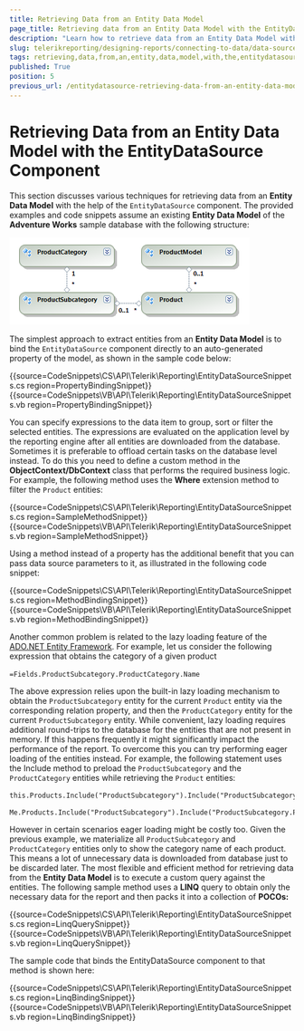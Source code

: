 ```yaml
---
title: Retrieving Data from an Entity Data Model
page_title: Retrieving data from an Entity Data Model with the EntityDataSource
description: "Learn how to retrieve data from an Entity Data Model with the EntityDataSource component in Telerik Reporting."
slug: telerikreporting/designing-reports/connecting-to-data/data-source-components/entitydatasource-component/retrieving-data-from-an-entity-data-model-with-the-entitydatasource-component
tags: retrieving,data,from,an,entity,data,model,with,the,entitydatasource,component
published: True
position: 5
previous_url: /entitydatasource-retrieving-data-from-an-entity-data-model
---
```


# Retrieving Data from an Entity Data Model with the EntityDataSource Component

This section discusses various techniques for retrieving data from an __Entity Data Model__ with the help of the `EntityDataSource` component. The provided examples and code snippets assume an existing __Entity Data Model__ of the __Adventure Works__ sample database with the following structure:

![The structure of the Entity Data Model of the Adventure Works sample database we are going to use in the examples](images/DataSources/EntityDataSourceAdventureWorksEntityModel.png)

The simplest approach to extract entities from an __Entity Data Model__ is to bind the `EntityDataSource` component directly to an auto-generated property of the model, as shown in the sample code below:

{{source=CodeSnippets\CS\API\Telerik\Reporting\EntityDataSourceSnippets.cs region=PropertyBindingSnippet}}
{{source=CodeSnippets\VB\API\Telerik\Reporting\EntityDataSourceSnippets.vb region=PropertyBindingSnippet}}

You can specify expressions to the data item to group, sort or filter the selected entities. The expressions are evaluated on the application level by the reporting engine after all entities are downloaded from the database. Sometimes it is preferable to offload certain tasks on the database level instead. To do this you need to define a custom method in the __ObjectContext/DbContext__ class that performs the required business logic. For example, the following method uses the __Where__ extension method to filter the `Product` entities:

{{source=CodeSnippets\CS\API\Telerik\Reporting\EntityDataSourceSnippets.cs region=SampleMethodSnippet}}
{{source=CodeSnippets\VB\API\Telerik\Reporting\EntityDataSourceSnippets.vb region=SampleMethodSnippet}}

Using a method instead of a property has the additional benefit that you can pass data source parameters to it, as illustrated in the following code snippet:

{{source=CodeSnippets\CS\API\Telerik\Reporting\EntityDataSourceSnippets.cs region=MethodBindingSnippet}}
{{source=CodeSnippets\VB\API\Telerik\Reporting\EntityDataSourceSnippets.vb region=MethodBindingSnippet}}

Another common problem is related to the lazy loading feature of the  [ADO.NET Entity Framework](https://learn.microsoft.com/en-us/previous-versions/aa697427(v=vs.80)?redirectedfrom=MSDN). For example, let us consider the following expression that obtains the category of a given product

`=Fields.ProductSubcategory.ProductCategory.Name`

The above expression relies upon the built-in lazy loading mechanism to obtain the `ProductSubcategory` entity for the current `Product` entity via the corresponding relation property, and then the `ProductCategory` entity for the current `ProductSubcategory` entity. While convenient, lazy loading requires additional round-trips to the database for the entities that are not present in memory. If this happens frequently it might significantly impact the performance of the report. To overcome this you can try performing eager loading of the entities instead. For example, the following statement uses the Include method to preload the `ProductSubcategory` and the `ProductCategory` entities while retrieving the `Product` entities:

````CSharp
this.Products.Include("ProductSubcategory").Include("ProductSubcategory.ProductCategory").ToList();
````
````VB
Me.Products.Include("ProductSubcategory").Include("ProductSubcategory.ProductCategory").ToList()
````

However in certain scenarios eager loading might be costly too. Given the previous example, we materialize all `ProductSubcategory` and `ProductCategory` entities only to show the category name of each product. This means a lot of unnecessary data is downloaded from database just to be discarded later. The most flexible and efficient method for retrieving data from the __Entity Data Model__ is to execute a custom query against the entities. The following sample method uses a __LINQ__ query to obtain only the necessary data for the report and then packs it into a collection of __POCOs:__

{{source=CodeSnippets\CS\API\Telerik\Reporting\EntityDataSourceSnippets.cs region=LinqQuerySnippet}}
{{source=CodeSnippets\VB\API\Telerik\Reporting\EntityDataSourceSnippets.vb region=LinqQuerySnippet}}

The sample code that binds the EntityDataSource component to that method is shown here:

{{source=CodeSnippets\CS\API\Telerik\Reporting\EntityDataSourceSnippets.cs region=LinqBindingSnippet}}
{{source=CodeSnippets\VB\API\Telerik\Reporting\EntityDataSourceSnippets.vb region=LinqBindingSnippet}}

